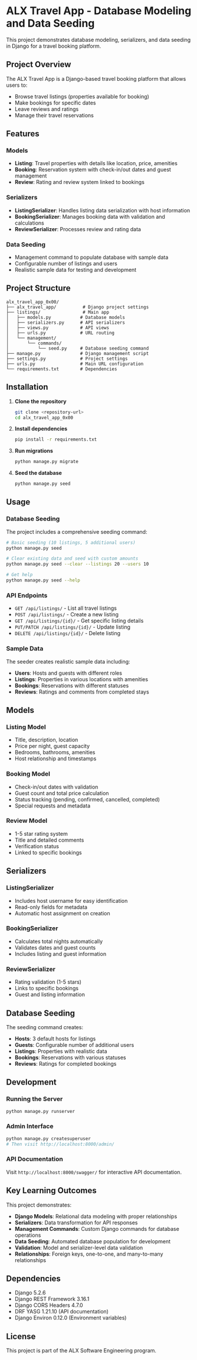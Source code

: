# ALX Travel App - Database Modeling and Data Seeding

This project demonstrates database modeling, serializers, and data seeding in Django for a travel booking platform.

## Project Overview

The ALX Travel App is a Django-based travel booking platform that allows users to:
- Browse travel listings (properties available for booking)
- Make bookings for specific dates
- Leave reviews and ratings
- Manage their travel reservations

## Features

### Models
- **Listing**: Travel properties with details like location, price, amenities
- **Booking**: Reservation system with check-in/out dates and guest management
- **Review**: Rating and review system linked to bookings

### Serializers
- **ListingSerializer**: Handles listing data serialization with host information
- **BookingSerializer**: Manages booking data with validation and calculations
- **ReviewSerializer**: Processes review and rating data

### Data Seeding
- Management command to populate database with sample data
- Configurable number of listings and users
- Realistic sample data for testing and development

## Project Structure

```
alx_travel_app_0x00/
├── alx_travel_app/          # Django project settings
├── listings/                # Main app
│   ├── models.py           # Database models
│   ├── serializers.py      # API serializers
│   ├── views.py            # API views
│   ├── urls.py             # URL routing
│   └── management/
│       └── commands/
│           └── seed.py     # Database seeding command
├── manage.py               # Django management script
├── settings.py             # Project settings
├── urls.py                 # Main URL configuration
└── requirements.txt        # Dependencies
```

## Installation

1. **Clone the repository**
   ```bash
   git clone <repository-url>
   cd alx_travel_app_0x00
   ```

2. **Install dependencies**
   ```bash
   pip install -r requirements.txt
   ```

3. **Run migrations**
   ```bash
   python manage.py migrate
   ```

4. **Seed the database**
   ```bash
   python manage.py seed
   ```

## Usage

### Database Seeding

The project includes a comprehensive seeding command:

```bash
# Basic seeding (10 listings, 5 additional users)
python manage.py seed

# Clear existing data and seed with custom amounts
python manage.py seed --clear --listings 20 --users 10

# Get help
python manage.py seed --help
```

### API Endpoints

- `GET /api/listings/` - List all travel listings
- `POST /api/listings/` - Create a new listing
- `GET /api/listings/{id}/` - Get specific listing details
- `PUT/PATCH /api/listings/{id}/` - Update listing
- `DELETE /api/listings/{id}/` - Delete listing

### Sample Data

The seeder creates realistic sample data including:
- **Users**: Hosts and guests with different roles
- **Listings**: Properties in various locations with amenities
- **Bookings**: Reservations with different statuses
- **Reviews**: Ratings and comments from completed stays

## Models

### Listing Model
- Title, description, location
- Price per night, guest capacity
- Bedrooms, bathrooms, amenities
- Host relationship and timestamps

### Booking Model
- Check-in/out dates with validation
- Guest count and total price calculation
- Status tracking (pending, confirmed, cancelled, completed)
- Special requests and metadata

### Review Model
- 1-5 star rating system
- Title and detailed comments
- Verification status
- Linked to specific bookings

## Serializers

### ListingSerializer
- Includes host username for easy identification
- Read-only fields for metadata
- Automatic host assignment on creation

### BookingSerializer
- Calculates total nights automatically
- Validates dates and guest counts
- Includes listing and guest information

### ReviewSerializer
- Rating validation (1-5 stars)
- Links to specific bookings
- Guest and listing information

## Database Seeding

The seeding command creates:
- **Hosts**: 3 default hosts for listings
- **Guests**: Configurable number of additional users
- **Listings**: Properties with realistic data
- **Bookings**: Reservations with various statuses
- **Reviews**: Ratings for completed bookings

## Development

### Running the Server
```bash
python manage.py runserver
```

### Admin Interface
```bash
python manage.py createsuperuser
# Then visit http://localhost:8000/admin/
```

### API Documentation
Visit `http://localhost:8000/swagger/` for interactive API documentation.

## Key Learning Outcomes

This project demonstrates:
- **Django Models**: Relational data modeling with proper relationships
- **Serializers**: Data transformation for API responses
- **Management Commands**: Custom Django commands for database operations
- **Data Seeding**: Automated database population for development
- **Validation**: Model and serializer-level data validation
- **Relationships**: Foreign keys, one-to-one, and many-to-many relationships

## Dependencies

- Django 5.2.6
- Django REST Framework 3.16.1
- Django CORS Headers 4.7.0
- DRF YASG 1.21.10 (API documentation)
- Django Environ 0.12.0 (Environment variables)

## License

This project is part of the ALX Software Engineering program.